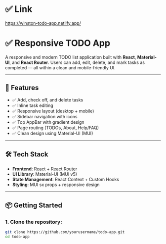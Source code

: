 # ✅ Link

https://winston-todo-app.netlify.app/

# ✅ Responsive TODO App

A responsive and modern TODO list application built with **React**, **Material-UI**, and **React Router**. Users can add, edit, delete, and mark tasks as completed — all within a clean and mobile-friendly UI.

---

## 🚀 Features

- ✅ Add, check off, and delete tasks
- ✅ Inline task editing
- ✅ Responsive layout (desktop + mobile)
- ✅ Sidebar navigation with icons
- ✅ Top AppBar with gradient design
- ✅ Page routing (TODOs, About, Help/FAQ)
- ✅ Clean design using Material-UI (MUI)

---

## 🛠 Tech Stack

- **Frontend**: React + React Router
- **UI Library**: Material-UI (MUI v5)
- **State Management**: React Context + Custom Hooks
- **Styling**: MUI sx props + responsive design

---

## 📦 Getting Started

### 1. Clone the repository:

```bash
git clone https://github.com/yourusername/todo-app.git
cd todo-app

